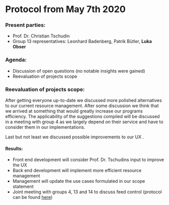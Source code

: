 # Protocol from May 7th 2020

### Present parties:
* Prof. Dr. Christian Tschudin
* Group 13 representatives: Leonhard Badenberg, Patrik Bütler, **Luka Obser**

### Agenda:
* Discussion of open questions (no notable insights were gained)
* Reevaluation of projects scope

### Reevaluation of projects scope:
After getting everyone up-to-date we discussed more polished alternatives to our current resource management. After some discussion we think that we arrived at something that would greatly increase our programs efficiency. The applicability of the suggestions compiled will be discussed in a meeting with group 4 as we largely depend on their service and have to consider them in our implementations.

Last but not least we discussed possible improvements to our UX .

#### Results:
* Front end development will consider Prof. Dr. Tschudins input to improve the UX
* Back end development will implement more efficient resource management
* Management will update the use cases formulated in our scope statement
* Joint meeting with groups 4, 13 and 14 to discuss feed control (protocol can be found [here](https://github.com/cn-uofbasel/BACnet/blob/master/groups/13-sneakernet/docs/May_12th_Protocol.md))
